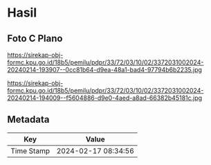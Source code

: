 # Hasil

## Foto C Plano

https://sirekap-obj-formc.kpu.go.id/18b5/pemilu/pdpr/33/72/03/10/02/3372031002024-20240214-193907--0cc81b64-d9ea-48a1-bad4-97794b6b2235.jpg

https://sirekap-obj-formc.kpu.go.id/18b5/pemilu/pdpr/33/72/03/10/02/3372031002024-20240214-194009--f5604886-d9e0-4aed-a8ad-66382b45181c.jpg


## Metadata

| Key        | Value               |
| ---------- | ------------------- |
| Time Stamp | 2024-02-17 08:34:56 |



